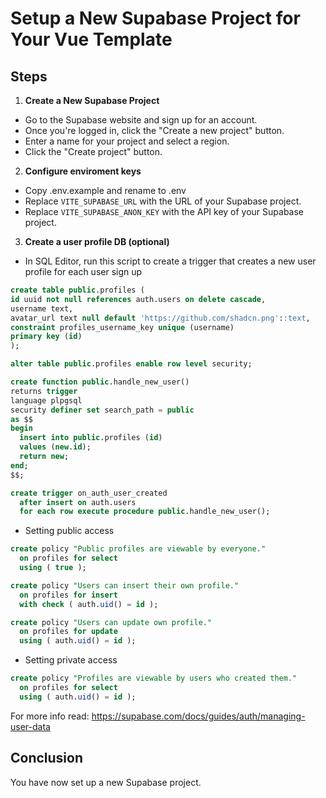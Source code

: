 # Setup a New Supabase Project for Your Vue Template

## Steps

1. **Create a New Supabase Project**

- Go to the Supabase website and sign up for an account.
- Once you're logged in, click the "Create a new project" button.
- Enter a name for your project and select a region.
- Click the "Create project" button.

2. **Configure enviroment keys**

- Copy .env.example and rename to .env
- Replace `VITE_SUPABASE_URL` with the URL of your Supabase project.
- Replace `VITE_SUPABASE_ANON_KEY` with the API key of your Supabase project.

3. **Create a user profile DB (optional)**

- In SQL Editor, run this script to create a trigger that creates a new user profile for each user sign up

```sql
create table public.profiles (
id uuid not null references auth.users on delete cascade,
username text,
avatar_url text null default 'https://github.com/shadcn.png'::text,
constraint profiles_username_key unique (username)
primary key (id)
);

alter table public.profiles enable row level security;

create function public.handle_new_user()
returns trigger
language plpgsql
security definer set search_path = public
as $$
begin
  insert into public.profiles (id)
  values (new.id);
  return new;
end;
$$;

create trigger on_auth_user_created
  after insert on auth.users
  for each row execute procedure public.handle_new_user();
```

- Setting public access

```sql
create policy "Public profiles are viewable by everyone."
  on profiles for select
  using ( true );

create policy "Users can insert their own profile."
  on profiles for insert
  with check ( auth.uid() = id );

create policy "Users can update own profile."
  on profiles for update
  using ( auth.uid() = id );
```

- Setting private access

```sql
create policy "Profiles are viewable by users who created them."
  on profiles for select
  using ( auth.uid() = id );
```

For more info read: https://supabase.com/docs/guides/auth/managing-user-data

## Conclusion

You have now set up a new Supabase project.
